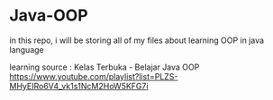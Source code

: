 # Java-OOP
in this repo, i will be storing all of my files about learning OOP in java language

learning source : 
Kelas Terbuka - Belajar Java OOP
https://www.youtube.com/playlist?list=PLZS-MHyEIRo6V4_vk1s1NcM2HoW5KFG7i
